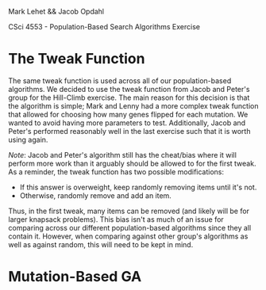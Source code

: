 Mark Lehet && Jacob Opdahl

CSci 4553 - Population-Based Search Algorithms Exercise

# The Tweak Function

The same tweak function is used across all of our population-based algorithms. 
We decided to use the tweak function from Jacob and Peter's group for the Hill-Climb exercise. 
The main reason for this decision is that the algorithm is simple; Mark and Lenny had a more complex
tweak function that allowed for choosing how many genes flipped for each mutation. We wanted
to avoid having more parameters to test. Additionally, Jacob and Peter's performed reasonably well
in the last exercise such that it is worth using again.

*Note*: Jacob and Peter's algorithm still has the cheat/bias where it will perform more work than it arguably should be allowed
to for the first tweak. As a reminder, the tweak function has two possible modifications:
  * If this answer is overweight, keep randomly removing items until it's not.
  * Otherwise, randomly remove and add an item.
  
Thus, in the first tweak, many items can be removed (and likely will be for larger knapsack problems). This bias isn't as much of an issue for 
comparing across our different population-based algorithms since they all contain it. However, when comparing against other group's algorithms
as well as against random, this will need to be kept in mind.

# Mutation-Based GA

